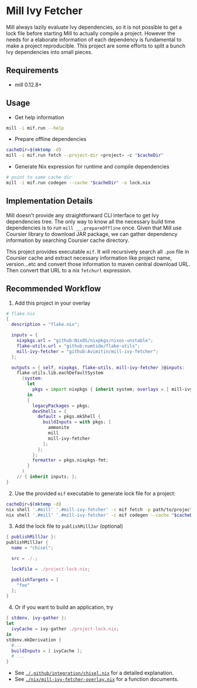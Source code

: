 # Mill Ivy Fetcher

Mill always lazily evaluate Ivy dependencies, so it is not possible to get a
lock file before starting Mill to actually compile a project. However the needs
for a elaborate information of each dependency is fundamental to make a project
reproducible. This project are some efforts to split a bunch Ivy dependencies
into small pieces.

## Requirements

* mill 0.12.8+

## Usage

* Get help information

```bash
mill -i mif.run --help
```

* Prepare offline dependencies

```bash
cacheDir=$(mktemp -d)
mill -i mif.run fetch --project-dir <project> -c "$cacheDir"
```

* Generate Nix expression for runtime and compile dependencies

```bash
# point to same cache dir
mill -i mif.run codegen --cache "$cacheDir" -o lock.nix
```

## Implementation Details

Mill doesn't provide any straightforward CLI interface to get Ivy dependencies
tree. The only way to know all the necessary build time dependencies is to run
`mill __.prepareOffline` once. Given that Mill use Coursier library to download
JAR package, we can gather dependency information by searching Coursier cache
directory.

This project provides executable `mif`. It will
recursively search all `.pom` file in Coursier cache and extract necessary
information like project name, version...etc and convert those information to
maven central download URL. Then convert that URL to a nix `fetchurl` expression.

## Recommended Workflow

1. Add this project in your overlay

```nix
# flake.nix
{
  description = "flake.nix";

  inputs = {
    nixpkgs.url = "github:NixOS/nixpkgs/nixos-unstable";
    flake-utils.url = "github:numtide/flake-utils";
    mill-ivy-fetcher = "github:Avimitin/mill-ivy-fetcher";
  };

  outputs = { self, nixpkgs, flake-utils, mill-ivy-fetcher }@inputs:
    flake-utils.lib.eachDefaultSystem
      (system:
        let
          pkgs = import nixpkgs { inherit system; overlays = [ mill-ivy-fetcher.overlays.mill-flows ]; };
        in
        {
          legacyPackages = pkgs;
          devShells = {
            default = pkgs.mkShell {
              buildInputs = with pkgs; [
                ammonite
                mill
                mill-ivy-fetcher
              ];
            };
          };
          formatter = pkgs.nixpkgs-fmt;
        }
      )
    // { inherit inputs; };
}

```

2. Use the provided `mif` executable to generate lock file for a project:

```bash
cacheDir=$(mktemp -d)
nix shell '.#mill' '.#mill-ivy-fetcher' -c mif fetch -p path/to/project --cache "$cacheDir"
nix shell '.#mill' '.#mill-ivy-fetcher' -c mif codegen --cache "$cacheDir" -o project-lock.nix
```

3. Add the lock file to `publishMillJar` (optional)

```nix
{ publishMillJar }:
publishMillJar {
  name = "chisel";

  src = ./.;

  lockFile = ./project-lock.nix;

  publishTargets = [
    "foo"
  ];
}
```

4. Or if you want to build an application, try

```nix
{ stdenv, ivy-gather }:
let
  ivyCache = ivy-gather ./project-lock.nix;
in
stdenv.mkDerivation {
  #...
  buildInputs = [ ivyCache ];
  # ...
}
```

* See [`./.github/integration/chisel.nix`](./.github/integration/chisel.nix) for a detailed explanation.
* See [`./nix/mill-ivy-fetcher-overlay.nix`](./nix/mill-ivy-fetcher-overlay.nix) for a function documents.
